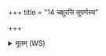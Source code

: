 +++
title = "14 चक्षुरसि सुपर्णस्य"

+++
<details><summary>मूलम् (WS)</summary>

चक्षुरसि सुपर्णस्य चक्षुरहेरथो शुनः ।  
यक्षुः सर्वस्य पश्यतो अथोयद् विश्वमेजति ॥ १५ ॥
</details>